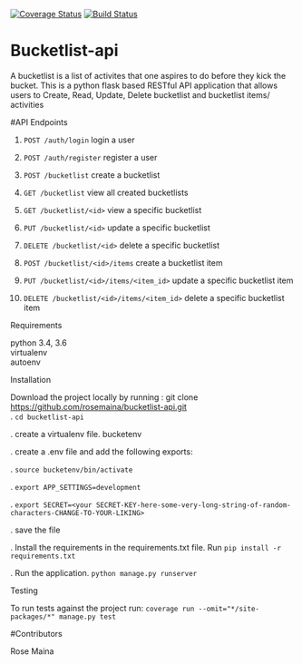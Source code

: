 [![Coverage Status](https://coveralls.io/repos/github/rosemaina/bucketlist-api/badge.svg?branch=feature)](https://coveralls.io/github/rosemaina/bucketlist-api?branch=feature)
[![Build Status](https://travis-ci.org/rosemaina/bucketlist-api.svg?branch=master)](https://travis-ci.org/rosemaina/bucketlist-api)

# Bucketlist-api
A bucketlist is a list of activites that one aspires to do before they kick the bucket.
This is a python flask based RESTful API application that allows users to Create, Read, Update, Delete bucketlist and bucketlist items/ activities

#API Endpoints

1. `POST /auth/login` login a user

2. `POST /auth/register` register a user

3. `POST /bucketlist` create a bucketlist

4. `GET /bucketlist` view all created bucketlists

5. `GET /bucketlist/<id>` view a specific bucketlist

6. `PUT /bucketlist/<id>` update a specific bucketlist

7. `DELETE /bucketlist/<id>` delete a specific bucketlist

8. `POST /bucketlist/<id>/items` create a bucketlist item

9. `PUT /bucketlist/<id>/items/<item_id>` update a specific bucketlist item

10. `DELETE /bucketlist/<id>/items/<item_id>` delete a specific bucketlist item  

Requirements

python 3.4, 3.6  
virtualenv  
autoenv  

Installation  

Download the project locally by running : git clone https://github.com/rosemaina/bucketlist-api.git  
. `cd bucketlist-api` 

. create a virtualenv file. bucketenv

. create a .env file and add the following exports:

. `source bucketenv/bin/activate`

. `export APP_SETTINGS=development`

. `export SECRET=<your SECRET-KEY-here-some-very-long-string-of-random-characters-CHANGE-TO-YOUR-LIKING>`

. save the file

. Install the requirements in the requirements.txt file. Run `pip install -r requirements.txt`

. Run the application. `python manage.py runserver`

Testing  

To run tests against the project run: `coverage run --omit="*/site-packages/*" manage.py test`

#Contributors

Rose Maina
